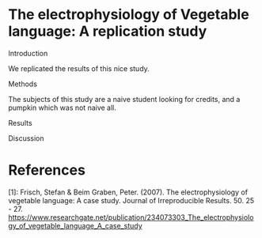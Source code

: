 # The electrophysiology of Vegetable language: A replication study

Introduction

We replicated the results of this nice study.


Methods

The subjects of this study are a naive student looking for credits, and a pumpkin which was not naive all. 


Results


Discussion


# References

[1]: Frisch, Stefan & Beim Graben, Peter. (2007). The electrophysiology of vegetable language: A case study. Journal of Irreproducible Results. 50. 25 - 27. https://www.researchgate.net/publication/234073303_The_electrophysiology_of_vegetable_language_A_case_study

